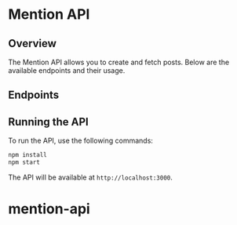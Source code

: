 # Mention API

## Overview

The Mention API allows you to create and fetch posts. Below are the available endpoints and their usage.

## Endpoints

## Running the API

To run the API, use the following commands:

```bash
npm install
npm start
```

The API will be available at `http://localhost:3000`.

# mention-api
